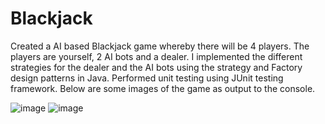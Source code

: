 # Blackjack

Created a AI based Blackjack game whereby there will be 4 players. The players are yourself, 2 AI bots and a dealer. I implemented the different strategies for the dealer and the AI bots using the strategy and Factory design patterns in Java. Performed unit testing using JUnit testing framework. Below are some images of the game as output to the console. 

![image](https://github.com/nroh555/Blackjack/assets/100507962/c7ee222c-371f-41c1-9168-851ea055bcd5)
![image](https://github.com/nroh555/Blackjack/assets/100507962/f5735bb2-809a-487d-bf49-e083a77593ab)


